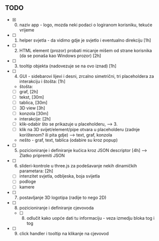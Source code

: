 TODO
---
- [x] 0. naziv app - logo, mozda neki podaci o logiranom korisniku, tekuće vrijeme
- [ ] 1. helper svjetla - da vidimo gdje je svjetlo i eventualno direkciju [1h]
- [ ] 2. HTML element (prozor) probati micanje mišem od strane korisnika (da se ponaša kao Windows prozor) [2h]
- [ ] 3. tooltip objekta (nadovezuje se na ovo iznad) [1h]
- [ ] 4. GUI - sidebarovi lijevi i desni, zrcalno simetrični, tri placeholdera za interakciju i štošta: [1h]
    - štošta:
    - [ ] graf, [2h]
    - [ ] tekst, [30m]
    - [ ] tablica, [30m]
    - [ ] 3D view [3h]
    - [ ] konzola [30m]
    - interakcije: [2h]
    - [ ] klik-odabir što se prikazuje u placeholderu, --> 3.
    - [ ] klik na 3D svijet/element/pipe otvara u placeholderu (zadnje korištenom? ili pita gdje) --> text, graf, konzola
    - nešto - graf, text, tablica (odabire su kroz popup)
- [ ] 5. pozicioniranje i definiranje kućica kroz JSON descriptor [4h] --> Zlatko pripremiti JSON
- [ ] 6. slideri-kontrole u three.js za podešavanje nekih dinamičkih parametara: [2h]
    - [ ] intenzitet svjetla, odbljeska, boja svijetla
    - [ ] podloge
    - [ ] kamere
- [ ] 7. postavljanje 3D logotipa (radije to nego 2D)
- [ ] 8. pozicioniranje i definiranje cjevovoda
    - [ ] 8. odlučit kako uopće dati tu informaciju - veza izmedju bloka tog i tog
- [ ] 9. click handler i tooltip na klikanje na cjevovod
